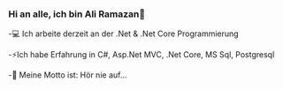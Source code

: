### Hi an alle, ich bin Ali Ramazan👋
-💻 Ich arbeite derzeit an der .Net & .Net Core Programmierung

-⚡Ich habe Erfahrung in C#, Asp.Net MVC, .Net Core, MS Sql, Postgresql

-🔭 Meine Motto ist: Hör nie auf...

<!--
**AliRamazanYildirim/AliRamazanYildirim** is a ✨ _special_ ✨ repository because its `README.md` (this file) appears on your GitHub profile.

Here are some ideas to get you started:

- 🔭 I’m currently working on ...
- 🌱 I’m currently learning ...
- 👯 I’m looking to collaborate on ...
- 🤔 I’m looking for help with ...
- 💬 Ask me about ...
- 📫 How to reach me: ...
- 😄 Pronouns: ...
- ⚡ Fun fact: ...
-->
